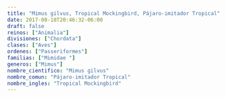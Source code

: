 ```yaml
---
title: "Mimus gilvus, Tropical Mockingbird, Pájaro-imitador Tropical"
date: 2017-08-18T20:46:32-06:00
draft: false
reinos: ["Animalia"]
divisiones: ["Chordata"]
clases: ["Aves"]
ordenes: ["Passeriformes"]
familias: ["Mimidae "]
generos: ["Mimus"]
nombre_cientifico: "Mimus gilvus"
nombre_comun: "Pájaro-imitador Tropical"
nombre_ingles: "Tropical Mockingbird"
---
```

